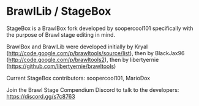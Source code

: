 BrawlLib / StageBox
==========

StageBox is a BrawlBox fork developed by soopercool101 specifically with the purpose of Brawl stage editing in mind.

BrawlBox and BrawlLib were developed initially by Kryal
(http://code.google.com/p/brawltools/source/list), then by BlackJax96
(http://code.google.com/p/brawltools2), then by libertyernie
(https://github.com/libertyernie/brawltools)

Current StageBox contributors: soopercool101, MarioDox

Join the Brawl Stage Compendium Discord to talk to the developers: https://discord.gg/s7c8763
